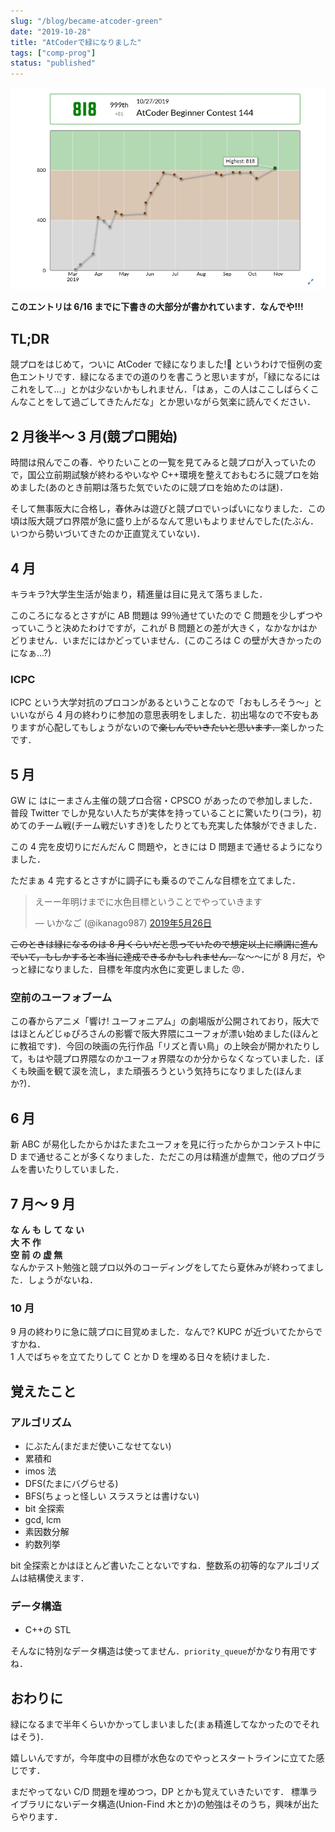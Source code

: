 ```yaml
---
slug: "/blog/became-atcoder-green"
date: "2019-10-28"
title: "AtCoderで緑になりました"
tags: ["comp-prog"]
status: "published"
---
```


![rate graph](../images/20191028001138.png)

<b>このエントリは 6/16 までに下書きの大部分が書かれています．なんでや!!!</b>

## TL;DR

競プロをはじめて，ついに AtCoder で緑になりました!🎉 というわけで恒例の変色エントリです．緑になるまでの道のりを書こうと思いますが，「緑になるにはこれをして…」とかは少ないかもしれません．「はぁ，この人はここしばらくこんなことをして過ごしてきたんだな」とか思いながら気楽に読んでください．

## 2 月後半～ 3 月(競プロ開始)

時間は飛んでこの春．やりたいことの一覧を見てみると競プロが入っていたので，国公立前期試験が終わるやいなや C++環境を整えておもむろに競プロを始めました(あのとき前期は落ちた気でいたのに競プロを始めたのは謎)．

そして無事阪大に合格し，春休みは遊びと競プロでいっぱいになりました．この頃は阪大競プロ界隈が急に盛り上がるなんて思いもよりませんでした(たぶん．いつから勢いづいてきたのか正直覚えていない)．

## 4 月

キラキラ?大学生生活が始まり，精進量は目に見えて落ちました．

このころになるとさすがに AB 問題は 99％通せていたので C 問題を少しずつやっていこうと決めたわけですが，これが B 問題との差が大きく，なかなかはかどりません．いまだにはかどっていません．(このころは C の壁が大きかったのになぁ…?)

### ICPC

ICPC という大学対抗のプロコンがあるということなので「おもしろそう～」といいながら 4 月の終わりに参加の意思表明をしました．初出場なので不安もありますが心配してもしょうがないので~~楽しんでいきたいと思います．~~楽しかったです．

## 5 月

GW に はにーまさん主催の競プロ合宿・CPSCO があったので参加しました．普段 Twitter でしか見ない人たちが実体を持っていることに驚いたり(コラ)，初めてのチーム戦(チーム戦だいすき)をしたりとても充実した体験ができました．

この 4 完を皮切りにだんだん C 問題や，ときには D 問題まで通せるようになりました．

ただまぁ 4 完するとさすがに調子にも乗るのでこんな目標を立てました．

<blockquote class="twitter-tweet" data-lang="ja"><p lang="ja" dir="ltr">えーー年明けまでに水色目標ということでやっていきます</p>&mdash; いかなご (@ikanago987) <a href="https://twitter.com/ikanago987/status/1132666863719051266?ref_src=twsrc%5Etfw">2019年5月26日</a></blockquote>
<script async src="https://platform.twitter.com/widgets.js" charset="utf-8"></script>

~~このときは緑になるのは 8 月くらいだと思っていたので想定以上に順調に進んでいて，もしかすると本当に達成できるかもしれません．~~な～～にが 8 月だ，やっと緑になりました．目標を年度内水色に変更しました 😠．

### 空前のユーフォブーム

この春からアニメ「響け! ユーフォニアム」の劇場版が公開されており，阪大ではほとんどじゅぴろさんの影響で阪大界隈にユーフォが漂い始めました(ほんとに教祖です)．今回の映画の先行作品「リズと青い鳥」の上映会が開かれたりして，もはや競プロ界隈なのかユーフォ界隈なのか分からなくなっていました．ぼくも映画を観て涙を流し，また頑張ろうという気持ちになりました(ほんまか?)．

## 6 月

新 ABC が易化したからかはたまたユーフォを見に行ったからかコンテスト中に D まで通せることが多くなりました．ただこの月は精進が虚無で，他のプログラムを書いたりしていました．

## 7 月～ 9 月

**な ん も し て な い  
大 不 作  
空 前 の 虚 無**  
なんかテスト勉強と競プロ以外のコーディングをしてたら夏休みが終わってました．しょうがないね．

### 10 月

9 月の終わりに急に競プロに目覚めました．なんで? KUPC が近づいてたからですかね．  
1 人でばちゃを立てたりして C とか D を埋める日々を続けました．

## 覚えたこと

### アルゴリズム

-   にぶたん(まだまだ使いこなせてない)
-   累積和
-   imos 法
-   DFS(たまにバグらせる)
-   BFS(ちょっと怪しい スラスラとは書けない)
-   bit 全探索
-   gcd, lcm
-   素因数分解
-   約数列挙

bit 全探索とかはほとんど書いたことないですね．整数系の初等的なアルゴリズムは結構使えます．

### データ構造

-   C++の STL

そんなに特別なデータ構造は使ってません．`priority_queue`がかなり有用ですね．

## おわりに

緑になるまで半年くらいかかってしまいました(まぁ精進してなかったのでそれはそう)．

嬉しいんですが，今年度中の目標が水色なのでやっとスタートラインに立てた感じです．

まだやってない C/D 問題を埋めつつ，DP とかも覚えていきたいです． 標準ライブラリにないデータ構造(Union-Find 木とか)の勉強はそのうち，興味が出たらやります．

